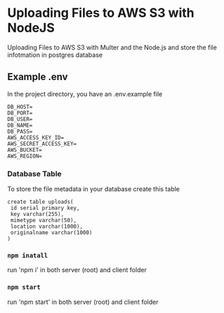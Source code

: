 # Uploading Files to AWS S3 with NodeJS

Uploading Files to AWS S3 with Multer and the Node.js and store the file infotmation in postgres database

## Example .env

In the project directory, you have an .env.example file

```
DB_HOST=
DB_PORT=
DB_USER=
DB_NAME=
DB_PASS=
AWS_ACCESS_KEY_ID=
AWS_SECRET_ACCESS_KEY=
AWS_BUCKET=
AWS_REGION=
```

### Database Table

To store the file metadata in your database create this table 
```
create table uploads(
 id serial primary key,
 key varchar(255),
 mimetype varchar(50),
 location varchar(1000),
 originalname varchar(1000)
)
```

### `npm inatall`

run 'npm i' in both server (root) and client folder  

### `npm start`

run 'npm start' in both server (root) and client folder  

